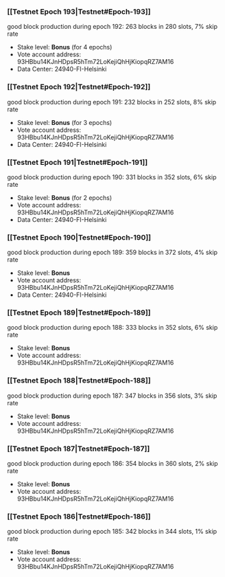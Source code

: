 ### [[Testnet Epoch 193|Testnet#Epoch-193]]
good block production during epoch 192: 263 blocks in 280 slots, 7% skip rate
* Stake level: **Bonus** (for 4 epochs)
* Vote account address: 93HBbu14KJnHDpsR5hTm72LoKejiQhHjKiopqRZ7AM16
* Data Center: 24940-FI-Helsinki
### [[Testnet Epoch 192|Testnet#Epoch-192]]
good block production during epoch 191: 232 blocks in 252 slots, 8% skip rate
* Stake level: **Bonus** (for 3 epochs)
* Vote account address: 93HBbu14KJnHDpsR5hTm72LoKejiQhHjKiopqRZ7AM16
* Data Center: 24940-FI-Helsinki
### [[Testnet Epoch 191|Testnet#Epoch-191]]
good block production during epoch 190: 331 blocks in 352 slots, 6% skip rate
* Stake level: **Bonus** (for 2 epochs)
* Vote account address: 93HBbu14KJnHDpsR5hTm72LoKejiQhHjKiopqRZ7AM16
* Data Center: 24940-FI-Helsinki
### [[Testnet Epoch 190|Testnet#Epoch-190]]
good block production during epoch 189: 359 blocks in 372 slots, 4% skip rate
* Stake level: **Bonus**
* Vote account address: 93HBbu14KJnHDpsR5hTm72LoKejiQhHjKiopqRZ7AM16
* Data Center: 24940-FI-Helsinki
### [[Testnet Epoch 189|Testnet#Epoch-189]]
good block production during epoch 188: 333 blocks in 352 slots, 6% skip rate
* Stake level: **Bonus**
* Vote account address: 93HBbu14KJnHDpsR5hTm72LoKejiQhHjKiopqRZ7AM16
### [[Testnet Epoch 188|Testnet#Epoch-188]]
good block production during epoch 187: 347 blocks in 356 slots, 3% skip rate
* Stake level: **Bonus**
* Vote account address: 93HBbu14KJnHDpsR5hTm72LoKejiQhHjKiopqRZ7AM16
### [[Testnet Epoch 187|Testnet#Epoch-187]]
good block production during epoch 186: 354 blocks in 360 slots, 2% skip rate
* Stake level: **Bonus**
* Vote account address: 93HBbu14KJnHDpsR5hTm72LoKejiQhHjKiopqRZ7AM16
### [[Testnet Epoch 186|Testnet#Epoch-186]]
good block production during epoch 185: 342 blocks in 344 slots, 1% skip rate
* Stake level: **Bonus**
* Vote account address: 93HBbu14KJnHDpsR5hTm72LoKejiQhHjKiopqRZ7AM16